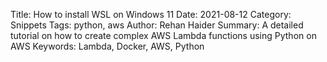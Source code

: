 Title: How to install WSL on Windows 11
Date: 2021-08-12
Category: Snippets
Tags: python, aws
Author: Rehan Haider
Summary: A detailed tutorial on how to create complex AWS Lambda functions using Python on AWS
Keywords: Lambda, Docker, AWS, Python
